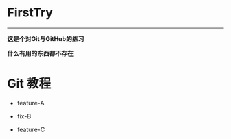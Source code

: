 # FirstTry

---

**这是个对Git与GitHub的练习**

**什么有用的东西都不存在**

# Git 教程


- feature-A

- fix-B

- feature-C